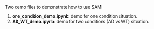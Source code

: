Two demo files to demonstrate how to use SAMI.
1. __one_condition_demo.ipynb__: demo for one condition situation.
2. __AD_WT_demo.ipynb__: demo for two conditions (AD vs WT) situation.
